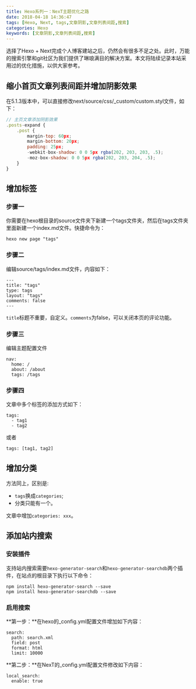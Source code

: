 ```yaml
---
title: Hexo系列一：NexT主题优化之路
date: 2018-04-18 14:36:47
tags: [Hexo, Next, tags,文章阴影,文章列表间距,搜索]
categories: Hexo
keywords: [文章阴影,文章列表间距,搜索]
---
```

选择了Hexo + Next完成个人博客建站之后，仍然会有很多不足之处。此时，万能的搜索引擎和git社区为我们提供了琳琅满目的解决方案。本文将陆续记录本站采用过的优化措施，以供大家参考。
<!--more-->

## 缩小首页文章列表间距并增加阴影效果
在5.1.3版本中，可以直接修改next/source/css/_custom/custom.styl文件，如下：

```javascript
// 主页文章添加阴影效果
.posts-expand {
    .post {
        margin-top: 60px;
        margin-bottom: 20px;
        padding: 25px;
        -webkit-box-shadow: 0 0 5px rgba(202, 203, 203, .5);
        -moz-box-shadow: 0 0 5px rgba(202, 203, 204, .5);
    }
}
```

## 增加标签

### 步骤一
你需要在hexo根目录的source文件夹下新建一个tags文件夹，然后在tags文件夹里面新建一个index.md文件。快捷命令为：

```shell
hexo new page "tags"
```

### 步骤二
编辑source/tags/index.md文件，内容如下：

```
---
title: "tags"
type: tags
layout: "tags"
comments: false
---
```
`title`标题不重要，自定义。`comments`为false，可以关闭本页的评论功能。

### 步骤三
编辑主题配置文件

```
nav:
  home: /
  about: /about
  tags: /tags
```

### 步骤四
文章中多个标签的添加方式如下：

```
tags:
  - tag1
  - tag2
```
或者

```
tags: [tag1, tag2]
```
## 增加分类
方法同上，区别是:

* `tags`换成`categories`;
* 分类只能有一个。

文章中增加`categories: xxx`。
## 添加站内搜索
### 安装插件
支持站内搜索需要`hexo-generator-search`和`hexo-generator-searchdb`两个插件，在站点的根目录下执行以下命令：

```
npm install hexo-generator-search --save
npm install hexo-generator-searchdb --save
```
### 启用搜索
**第一步：**在hexo的_config.yml配置文件增加如下内容：

```
search:
  path: search.xml
  field: post
  format: html
  limit: 10000
```
**第二步：**在NexT的_config.yml配置文件修改如下内容：

```
local_search:
  enable: true
```  
